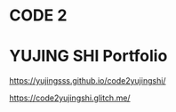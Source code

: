 # CODE 2 
# YUJING SHI Portfolio

https://yujingsss.github.io/code2yujingshi/

https://code2yujingshi.glitch.me/
